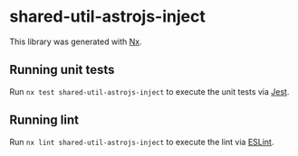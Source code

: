 # shared-util-astrojs-inject

This library was generated with [Nx](https://nx.dev).

## Running unit tests

Run `nx test shared-util-astrojs-inject` to execute the unit tests via [Jest](https://jestjs.io).

## Running lint

Run `nx lint shared-util-astrojs-inject` to execute the lint via [ESLint](https://eslint.org/).
